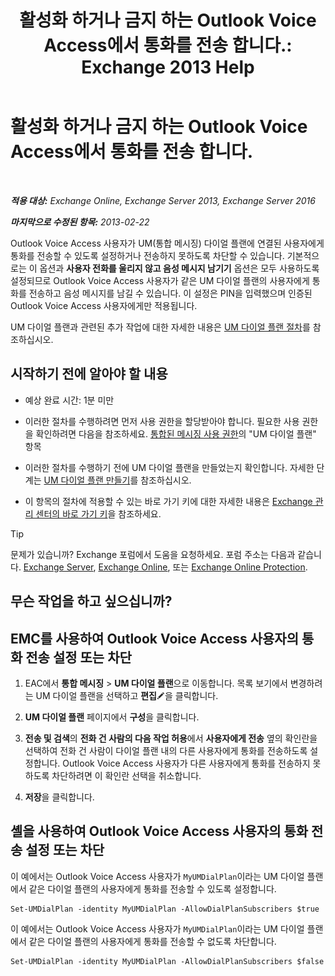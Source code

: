 ﻿---
title: '활성화 하거나 금지 하는 Outlook Voice Access에서 통화를 전송 합니다.: Exchange 2013 Help'
TOCTitle: 활성화 하거나 금지 하는 Outlook Voice Access에서 통화를 전송 합니다.
ms:assetid: b80c57f1-394c-4608-8ad3-52a3e6d697db
ms:mtpsurl: https://technet.microsoft.com/ko-kr/library/Ee423554(v=EXCHG.150)
ms:contentKeyID: 52058027
ms.date: 05/22/2018
mtps_version: v=EXCHG.150
ms.translationtype: MT
---

# 활성화 하거나 금지 하는 Outlook Voice Access에서 통화를 전송 합니다.

 

_**적용 대상:** Exchange Online, Exchange Server 2013, Exchange Server 2016_

_**마지막으로 수정된 항목:** 2013-02-22_

Outlook Voice Access 사용자가 UM(통합 메시징) 다이얼 플랜에 연결된 사용자에게 통화를 전송할 수 있도록 설정하거나 전송하지 못하도록 차단할 수 있습니다. 기본적으로는 이 옵션과 **사용자 전화를 울리지 않고 음성 메시지 남기기** 옵션은 모두 사용하도록 설정되므로 Outlook Voice Access 사용자가 같은 UM 다이얼 플랜의 사용자에게 통화를 전송하고 음성 메시지를 남길 수 있습니다. 이 설정은 PIN을 입력했으며 인증된 Outlook Voice Access 사용자에게만 적용됩니다.

UM 다이얼 플랜과 관련된 추가 작업에 대한 자세한 내용은 [UM 다이얼 플랜 절차](um-dial-plan-procedures-exchange-2013-help.md)를 참조하십시오.

## 시작하기 전에 알아야 할 내용

  - 예상 완료 시간: 1분 미만

  - 이러한 절차를 수행하려면 먼저 사용 권한을 할당받아야 합니다. 필요한 사용 권한을 확인하려면 다음을 참조하세요. [통합된 메시징 사용 권한](unified-messaging-permissions-exchange-2013-help.md)의 "UM 다이얼 플랜" 항목

  - 이러한 절차를 수행하기 전에 UM 다이얼 플랜을 만들었는지 확인합니다. 자세한 단계는 [UM 다이얼 플랜 만들기](create-a-um-dial-plan-exchange-2013-help.md)를 참조하십시오.

  - 이 항목의 절차에 적용할 수 있는 바로 가기 키에 대한 자세한 내용은 [Exchange 관리 센터의 바로 가기 키](keyboard-shortcuts-in-the-exchange-admin-center-exchange-online-protection-help.md)을 참조하세요.


> [!TIP]
> 문제가 있습니까? Exchange 포럼에서 도움을 요청하세요. 포럼 주소는 다음과 같습니다. <A href="https://go.microsoft.com/fwlink/p/?linkid=60612">Exchange Server</A>, <A href="https://go.microsoft.com/fwlink/p/?linkid=267542">Exchange Online</A>, 또는 <A href="https://go.microsoft.com/fwlink/p/?linkid=285351">Exchange Online Protection</A>.



## 무슨 작업을 하고 싶으십니까?

## EMC를 사용하여 Outlook Voice Access 사용자의 통화 전송 설정 또는 차단

1.  EAC에서 **통합 메시징** \> **UM 다이얼 플랜**으로 이동합니다. 목록 보기에서 변경하려는 UM 다이얼 플랜을 선택하고 **편집**![편집 아이콘](images/JJ218640.6f53ccb2-1f13-4c02-bea0-30690e6ea71d(EXCHG.150).gif "편집 아이콘")을 클릭합니다.

2.  **UM 다이얼 플랜** 페이지에서 **구성**을 클릭합니다.

3.  **전송 및 검색**의 **전화 건 사람의 다음 작업 허용**에서 **사용자에게 전송** 옆의 확인란을 선택하여 전화 건 사람이 다이얼 플랜 내의 다른 사용자에게 통화를 전송하도록 설정합니다. Outlook Voice Access 사용자가 다른 사용자에게 통화를 전송하지 못하도록 차단하려면 이 확인란 선택을 취소합니다.

4.  **저장**을 클릭합니다.

## 셸을 사용하여 Outlook Voice Access 사용자의 통화 전송 설정 또는 차단

이 예에서는 Outlook Voice Access 사용자가 `MyUMDialPlan`이라는 UM 다이얼 플랜에서 같은 다이얼 플랜의 사용자에게 통화를 전송할 수 있도록 설정합니다.

    Set-UMDialPlan -identity MyUMDialPlan -AllowDialPlanSubscribers $true

이 예에서는 Outlook Voice Access 사용자가 `MyUMDialPlan`이라는 UM 다이얼 플랜에서 같은 다이얼 플랜의 사용자에게 통화를 전송할 수 없도록 차단합니다.

    Set-UMDialPlan -identity MyUMDialPlan -AllowDialPlanSubscribers $false


